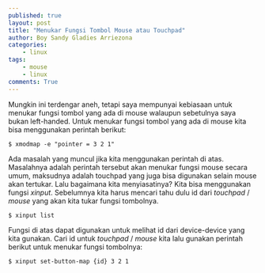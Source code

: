 ```yaml
---
published: true
layout: post
title: "Menukar Fungsi Tombol Mouse atau Touchpad"
author: Boy Sandy Gladies Arriezona
categories:
    - linux
tags:
    - mouse
    - linux
comments: True
---
```


Mungkin ini terdengar aneh, tetapi saya mempunyai kebiasaan untuk menukar fungsi tombol yang ada di mouse walaupun sebetulnya saya bukan left-handed. Untuk menukar fungsi tombol yang ada di mouse kita bisa menggunakan perintah berikut:

``` shell
$ xmodmap -e "pointer = 3 2 1"
```

Ada masalah yang muncul jika kita menggunakan perintah di atas. Masalahnya adalah perintah tersebut akan menukar fungsi mouse secara umum, maksudnya adalah touchpad yang juga bisa digunakan selain mouse akan tertukar. Lalu bagaimana kita menyiasatinya? Kita bisa menggunakan fungsi *xinput*. Sebelumnya kita harus mencari tahu dulu id dari *touchpad* / *mouse* yang akan kita tukar fungsi tombolnya.

``` shell
$ xinput list
```

Fungsi di atas dapat digunakan untuk melihat id dari device-device yang kita gunakan. Cari id untuk *touchpad* / *mouse* kita lalu gunakan perintah berikut untuk menukar fungsi tombolnya:

``` shell
$ xinput set-button-map {id} 3 2 1
```
